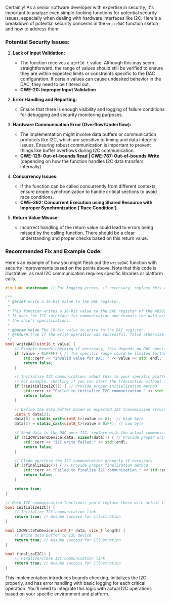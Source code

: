 Certainly! As a senior software developer with expertise in security, it's important to analyze even simple-looking functions for potential security issues, especially when dealing with hardware interfaces like I2C. Here's a breakdown of potential security concerns in the `writeDAC` function sketch and how to address them:

### Potential Security Issues:

1. **Lack of Input Validation:**
   - The function receives a `uint16_t` value. Although this may seem straightforward, the range of values should still be verified to ensure they are within expected limits or constraints specific to the DAC configuration. If certain values can cause undesired behavior in the DAC, they need to be filtered out.
   - **CWE-20: Improper Input Validation**

2. **Error Handling and Reporting:**
   - Ensure that there is enough visibility and logging of failure conditions for debugging and security monitoring purposes.

3. **Hardware Communication Error (Overflow/Underflow):**
   - The implementation might involve data buffers or communication protocols like I2C, which are sensitive to timing and data integrity issues. Ensuring robust communication is important to prevent things like buffer overflows during I2C communication.
   - **CWE-125: Out-of-bounds Read | CWE-787: Out-of-bounds Write** (depending on how the function handles I2C data transfers internally)

4. **Concurrency Issues:**
   - If the function can be called concurrently from different contexts, ensure proper synchronization to handle critical sections to avoid race conditions.
   - **CWE-362: Concurrent Execution using Shared Resource with Improper Synchronization ('Race Condition')**

5. **Return Value Misuse:**
   - Incorrect handling of the return value could lead to errors being missed by the calling function. There should be a clear understanding and proper checks based on this return value.

### Recommended Fix and Example Code:

Here's an example of how you might flesh out the `writeDAC` function with security improvements based on the points above. Note that this code is illustrative, as real I2C communication requires specific libraries or platform calls.

```cpp
#include <iostream> // For logging errors, if necessary, replace this with your logging framework

/**
 * @brief Write a 16-bit value to the DAC register.
 * 
 * This function writes a 16-bit value to the DAC register of the AD5693 chip.
 * It uses the I2C interface for communication and formats the data according to
 * the chip's specifications.
 * 
 * @param value The 16-bit value to write to the DAC register.
 * @return true if the write operation was successful, false otherwise.
 */
bool writeDAC(uint16_t value) {
    // Example bounds checking if necessary, this depends on DAC specific requirements
    if (value > 0xFFFF) { // The specific range could be limited further depending on your DAC's behavior
        std::cerr << "Invalid value for DAC: " << value << std::endl;
        return false;
    }

    // Initialize I2C communication: adapt this to your specific platform and library
    // For example, checking if you can start the transaction without issues.
    if (!initializeI2C()) { // Provide proper initialization method
        std::cerr << "Failed to initialize I2C communication." << std::endl;
        return false;
    }

    // Define the data buffer based on expected I2C transmission structure
    uint8_t data[2];
    data[0] = static_cast<uint8_t>(value >> 8);  // High byte
    data[1] = static_cast<uint8_t>(value & 0xFF); // Low byte

    // Send data to the DAC over I2C: replace with the actual communication code
    if (!i2cWriteToDevice(data, sizeof(data))) { // Provide proper write method
        std::cerr << "I2C write failed." << std::endl;
        return false;
    }

    // Clean up/close the I2C communication properly if necessary
    if (!finalizeI2C()) { // Provide proper finalization method
        std::cerr << "Failed to finalize I2C communication." << std::endl;
        return false;
    }

    return true;
}

// Mock I2C communication functions: you'd replace these with actual library calls
bool initializeI2C() {
    // Initialize I2C communication link
    return true; // Assume success for illustration
}

bool i2cWriteToDevice(uint8_t* data, size_t length) {
    // Write data buffer to I2C device
    return true; // Assume success for illustration
}

bool finalizeI2C() {
    // Finalize/close I2C communication link
    return true; // Assume success for illustration
}

```

This implementation introduces bounds checking, initializes the I2C properly, and has error handling with basic logging for each critical operation. You'll need to integrate this logic with actual I2C operations based on your specific environment and platform.